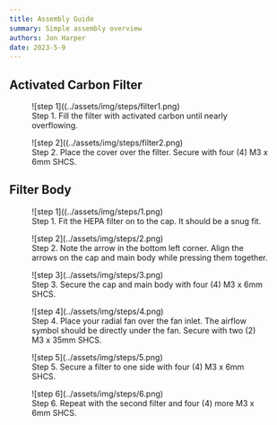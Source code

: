 ```yaml
---
title: Assembly Guide
summary: Simple assembly overview
authors: Jon Harper
date: 2023-5-9
---
```


## Activated Carbon Filter

<figure markdown>
![step 1]((../assets/img/steps/filter1.png)
<figcaption markdown>
Step 1. Fill the filter with activated carbon until nearly overflowing.
</figcaption>
</figure>

<figure markdown>
![step 2]((../assets/img/steps/filter2.png)
<figcaption markdown>
Step 2. Place the cover over the filter. Secure with four (4) M3 x 6mm SHCS.
</figcaption>
</figure>

## Filter Body

<figure markdown>
![step 1]((../assets/img/steps/1.png)
<figcaption markdown>
Step 1. Fit the HEPA filter on to the cap. It should be a snug fit.
</figcaption>
</figure>

<figure markdown>
![step 2](../assets/img/steps/2.png)
<figcaption markdown>
Step 2. Note the arrow in the bottom left corner. Align the arrows on the cap and main body while pressing them together. 
</figcaption>
</figure>

<figure markdown>
![step 3](../assets/img/steps/3.png)
<figcaption markdown>
Step 3. Secure the cap and main body with four (4) M3 x 6mm SHCS.
</figcaption>
</figure>


<figure markdown>
![step 4](../assets/img/steps/4.png)
<figcaption markdown>
Step 4. Place your radial fan over the fan inlet. The airflow symbol should be directly under the fan. Secure with two (2) M3 x 35mm SHCS.
</figcaption>
</figure>

<figure markdown>
![step 5](../assets/img/steps/5.png)
<figcaption markdown>
Step 5. Secure a filter to one side with four (4) M3 x 6mm SHCS.
</figcaption>
</figure>

<figure markdown>
![step 6](../assets/img/steps/6.png)
<figcaption markdown>
Step 6. Repeat with the second filter and four (4) more M3 x 6mm SHCS.
</figcaption>
</figure>
